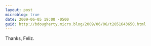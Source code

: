 ```yaml
---
layout: post
microblog: true
date: 2009-06-05 19:00 -0500
guid: http://bdougherty.micro.blog/2009/06/06/t2051643650.html
---
```

Thanks, Feliz.
